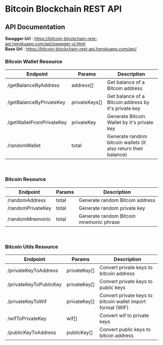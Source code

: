 # Bitcoin Blockchain REST API

## API Documentation
__Swagger Url__ : https://bitcoin-blockchain-rest-api.herokuapp.com/api/swagger-ui.html <br>
__Base Url__ : https://bitcoin-blockchain-rest-api.herokuapp.com/api/

### Bitcoin Wallet Resource
| Endpoint | Params | Description |
| -------- | ------ | -----------|
| /getBalanceByAddress | address[] | Get balance of a Bitcoin address |
| /getBalanceByPrivateKey | privateKeys[] | Get balance of a Bitcoin address by it's private key |
| /getWalletFromPrivateKey | privateKey | Generate Bitcoin Wallet by it's private key |
| /randomWallet | total | Generate random bitcoin wallets (it also return their balance) |

<br>

### Bitcoin Resource
| Endpoint | Params | Description |
| -------- | ------ | -----------|
| /randomAddress | total | Generate random Bitcoin address |
| /randomPrivateKey | total | Generate random private key |
| /randomMnemonic | total | Generate random Bitcoin mnemonic phrase |

<br>

### Bitcoin Utils Resource
| Endpoint | Params | Description |
| -------- | ------ | -----------|
| /privateKeyToAddress | privateKey[] | Convert private keys to bitcoin address |
| /privateKeyToPublicKey | privateKey[] | Convert private keys to public keys |
| /privateKeyToWif | privateKey[] | Convert private keys to bitcoin wallet import format (WIF)|
| /wifToPrivateKey | wif[] | Convert wif to private keys |
| /publicKeyToAddress | publicKey[] | Convert public keys to bitcon address |
